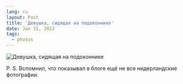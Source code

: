 ```yaml
---
lang: ru
layout: Post
title: 'Девушка, сидящая на подоконнике'
date: Jan 31, 2012
tags:
  - photos
---
```


![Девушка, сидящая на подоконнике](photo://2011-08-29_5D_5037_Artem_Sapegin)

P. S. Вспомнил, что показывал в блоге ещё не все нидерландские фотографии.
